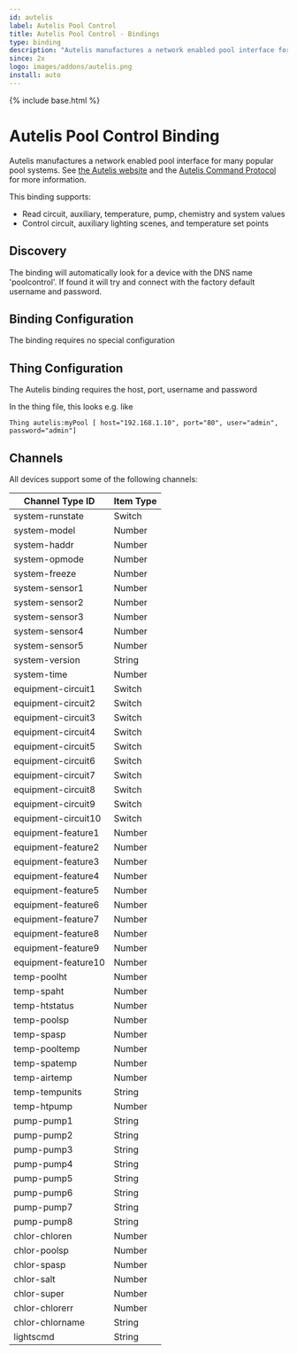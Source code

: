 ```yaml
---
id: autelis
label: Autelis Pool Control
title: Autelis Pool Control - Bindings
type: binding
description: "Autelis manufactures a network enabled pool interface for many popular pool systems."
since: 2x
logo: images/addons/autelis.png
install: auto
---
```


<!-- Attention authors: Do not edit directly. Please add your changes to the appropriate source repository -->

{% include base.html %}

# Autelis Pool Control Binding

Autelis manufactures a network enabled pool interface for many popular pool systems.
See [the Autelis website](http://www.autelis.com) and the  [Autelis Command Protocol](http://www.autelis.com/wiki/index.php?title=Pool_Control_&lparPI&rpar_HTTP_Command_Reference) for more information.

This binding supports:

*   Read circuit, auxiliary, temperature, pump, chemistry and system values  
*   Control circuit, auxiliary lighting scenes, and temperature set points


## Discovery

The binding will automatically look for a device with the DNS name 'poolcontrol'.
If found it will try and connect with the factory default username and password.

## Binding Configuration

The binding requires no special configuration

## Thing Configuration

The Autelis binding requires the host, port, username and password

In the thing file, this looks e.g. like

```
Thing autelis:myPool [ host="192.168.1.10", port="80", user="admin", password="admin"]
```

## Channels

All devices support some of the following channels:

| Channel Type ID     | Item Type |
|---------------------|-----------|
| system-runstate     | Switch    |
| system-model        | Number    |
| system-haddr        | Number    |
| system-opmode       | Number    |
| system-freeze       | Number    |
| system-sensor1      | Number    |
| system-sensor2      | Number    |
| system-sensor3      | Number    |
| system-sensor4      | Number    |
| system-sensor5      | Number    |
| system-version      | String    |
| system-time         | Number    |
| equipment-circuit1  | Switch    |
| equipment-circuit2  | Switch    |
| equipment-circuit3  | Switch    |
| equipment-circuit4  | Switch    |
| equipment-circuit5  | Switch    |
| equipment-circuit6  | Switch    |
| equipment-circuit7  | Switch    |
| equipment-circuit8  | Switch    |
| equipment-circuit9  | Switch    |
| equipment-circuit10 | Switch    |
| equipment-feature1  | Number    |
| equipment-feature2  | Number    |
| equipment-feature3  | Number    |
| equipment-feature4  | Number    |
| equipment-feature5  | Number    |
| equipment-feature6  | Number    |
| equipment-feature7  | Number    |
| equipment-feature8  | Number    |
| equipment-feature9  | Number    |
| equipment-feature10 | Number    |
| temp-poolht         | Number    |
| temp-spaht          | Number    |
| temp-htstatus       | Number    |
| temp-poolsp         | Number    |
| temp-spasp          | Number    |
| temp-pooltemp       | Number    |
| temp-spatemp        | Number    |
| temp-airtemp        | Number    |
| temp-tempunits      | String    |
| temp-htpump         | Number    |
| pump-pump1          | String    |
| pump-pump2          | String    |
| pump-pump3          | String    |
| pump-pump4          | String    |
| pump-pump5          | String    |
| pump-pump6          | String    |
| pump-pump7          | String    |
| pump-pump8          | String    |
| chlor-chloren       | Number    |
| chlor-poolsp        | Number    |
| chlor-spasp         | Number    |
| chlor-salt          | Number    |
| chlor-super         | Number    |
| chlor-chlorerr      | Number    |
| chlor-chlorname     | String    |
| lightscmd           | String    |
